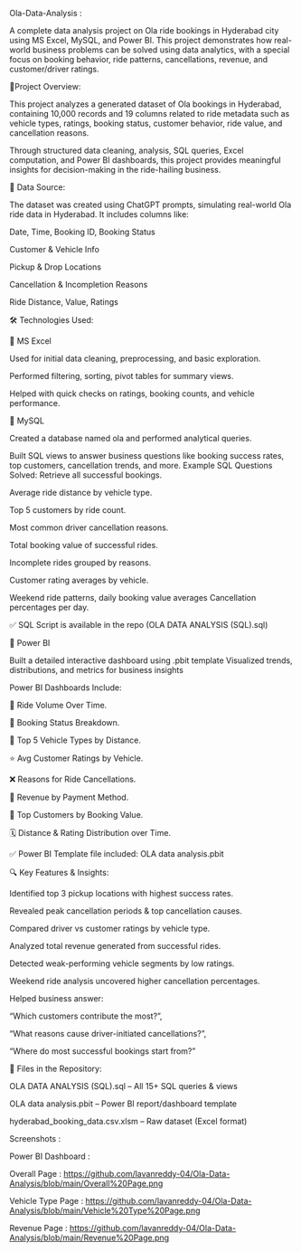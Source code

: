 Ola-Data-Analysis :

A complete data analysis project on Ola ride bookings in Hyderabad city using MS Excel, MySQL, and Power BI. This project demonstrates how real-world business problems can be solved using data analytics, with a special focus on booking behavior, ride patterns, cancellations, revenue, and customer/driver ratings.

📝Project Overview:

This project analyzes a generated dataset of Ola bookings in Hyderabad, containing 10,000 records and 19 columns related to ride metadata such as vehicle types, ratings, booking status, customer behavior, ride value, and cancellation reasons.

Through structured data cleaning, analysis, SQL queries, Excel computation, and Power BI dashboards, this project provides meaningful insights for decision-making in the ride-hailing business.

📂 Data Source:

The dataset was created using ChatGPT prompts, simulating real-world Ola ride data in Hyderabad. It includes columns like:

Date, Time, Booking ID, Booking Status

Customer & Vehicle Info

Pickup & Drop Locations

Cancellation & Incompletion Reasons

Ride Distance, Value, Ratings

🛠️ Technologies Used:

📌 MS Excel

Used for initial data cleaning, preprocessing, and basic exploration.

Performed filtering, sorting, pivot tables for summary views.

Helped with quick checks on ratings, booking counts, and vehicle performance.

📌 MySQL

Created a database named ola and performed analytical queries.

Built SQL views to answer business questions like booking success rates, top customers, cancellation trends, and more.
Example SQL Questions Solved:
Retrieve all successful bookings. 

Average ride distance by vehicle type.

Top 5 customers by ride count.

Most common driver cancellation reasons.

Total booking value of successful rides.

Incomplete rides grouped by reasons.

Customer rating averages by vehicle.

Weekend ride patterns, daily booking value averages
Cancellation percentages per day.


✅ SQL Script is available in the repo (OLA DATA ANALYSIS (SQL).sql)

📌 Power BI

Built a detailed interactive dashboard using .pbit template
Visualized trends, distributions, and metrics for business insights

Power BI Dashboards Include:

📅 Ride Volume Over Time.

📌 Booking Status Breakdown.

🚗 Top 5 Vehicle Types by Distance.

⭐ Avg Customer Ratings by Vehicle.

❌ Reasons for Ride Cancellations.

💸 Revenue by Payment Method.

👥 Top Customers by Booking Value.

🗓️ Distance & Rating Distribution over Time.

✅ Power BI Template file included: OLA data analysis.pbit

🔍 Key Features & Insights:

Identified top 3 pickup locations with highest success rates.

Revealed peak cancellation periods & top cancellation causes.

Compared driver vs customer ratings by vehicle type.

Analyzed total revenue generated from successful rides.

Detected weak-performing vehicle segments by low ratings.

Weekend ride analysis uncovered higher cancellation percentages.

Helped business answer:

“Which customers contribute the most?”,

“What reasons cause driver-initiated cancellations?”,

“Where do most successful bookings start from?”

📁 Files in the Repository:

OLA DATA ANALYSIS (SQL).sql – All 15+ SQL queries & views

OLA data analysis.pbit – Power BI report/dashboard template

hyderabad_booking_data.csv.xlsm – Raw dataset (Excel format)

Screenshots :

Power BI Dashboard :

Overall Page : https://github.com/lavanreddy-04/Ola-Data-Analysis/blob/main/Overall%20Page.png

Vehicle Type Page : https://github.com/lavanreddy-04/Ola-Data-Analysis/blob/main/Vehicle%20Type%20Page.png

Revenue Page : https://github.com/lavanreddy-04/Ola-Data-Analysis/blob/main/Revenue%20Page.png
